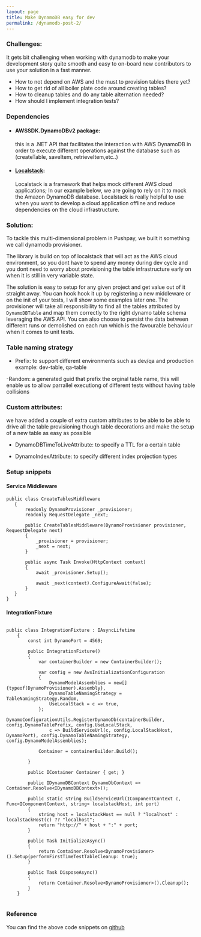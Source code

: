 ```yaml
---
layout: page
title: Make DynamoDB easy for dev
permalink: /dynamodb-post-2/
---
```


### Challenges:

It gets bit challenging when working with dynamodb to make your development story quite smooth and easy to on-board new contributors to use your solution in a fast manner.
- How to not depend on AWS and the must to provision tables there yet?
- How to get rid of all boiler plate code around creating tables?
- How to cleanup tables and do any table alternation needed?
- How should I implement integration tests?


### Dependencies

- #### AWSSDK.DynamoDBv2 package:
  this is a .NET API that facilitates the interaction with AWS DynamoDB in order to execute different operations against the database such as (createTable, saveItem, retrieveItem,etc..)

- #### [Localstack](https://github.com/localstack/localstack): 
  Localstack is a framework that helps mock different AWS cloud applications; In our example below, we are going to rely on it to mock the Amazon DynamoDB database.
  Localstack is really helpful to use when you want to develop a cloud application offline and reduce dependencies on the cloud infrastructure. 


### Solution:

To tackle this multi-dimensional problem in Pushpay, we built it something we call dynamodb provisioner.

The library is build on top of localstack that will act as the AWS cloud environment, so you dont have to spend any money 
during dev cycle and you dont need to worry about provisioning the table infrastructure early on when it is still in very variable state.


The solution is easy to setup for any given project and get value out of it straight away. You can hook hook it up by registering 
a new middleware or on the init of your tests, I will show some examples later one.
The provisioner will take all responsibility to find all the tables attributed by `DynamoDBTable` and map them correctly to the right dynamo table schema leveraging the AWS API.
You can also choose to persist the data between different runs or demolished on each run which is the favourable behaviour when it comes to unit tests.


### Table naming strategy

- Prefix: to support different environments such as dev/qa and production example:
dev-table, qa-table


-Random: a generated guid that prefix the orginal table name, this will enable us to allow parrallel executiong of different tests
without having table collisions


### Custom attributes:

we have added a couple of extra custom attributes to be able to be able to drive all the table provisioning though table decorations
and make the setup of a new table as easy as possible

- DynamoDBTimeToLiveAttribute: to specify a TTL for a certain table

- DynamoIndexAttribute: to specify different index projection types



### Setup snippets


 #### Service Middleware

 ```
public class CreateTablesMiddleware
    {
        readonly DynamoProvisioner _provisioner;
        readonly RequestDelegate _next;

        public CreateTablesMiddleware(DynamoProvisioner provisioner, RequestDelegate next)
        {
            _provisioner = provisioner;
            _next = next;
        }

        public async Task Invoke(HttpContext context)
        {
            await _provisioner.Setup();

            await _next(context).ConfigureAwait(false);
        }
    }
}

  ```


#### IntegrationFixture


```

public class IntegrationFixture : IAsyncLifetime
    {
        const int DynamoPort = 4569;

        public IntegrationFixture()
        {
            var containerBuilder = new ContainerBuilder();

            var config = new AwsInitializationConfiguration
            {
                DynamoModelAssemblies = new[] {typeof(DynamoProvisioner).Assembly},
                DynamoTableNamingStrategy = TableNamingStrategy.Random,
                UseLocalStack = c => true,
            };
            DynamoConfigurationUtils.RegisterDynamoDb(containerBuilder, config.DynamoTablePrefix, config.UseLocalStack,
                c => BuildServiceUrl(c, config.LocalStackHost, DynamoPort), config.DynamoTableNamingStrategy, config.DynamoModelAssemblies);
            
            Container = containerBuilder.Build();

        }

        public IContainer Container { get; }

        public IDynamoDBContext DynamoDbContext => Container.Resolve<IDynamoDBContext>();

        public static string BuildServiceUrl(IComponentContext c, Func<IComponentContext, string> localstackHost, int port)
        {
            string host = localstackHost == null ? "localhost" : localstackHost(c) ?? "localhost";
            return "http://" + host + ":" + port;
        }

        public Task InitializeAsync()
        {
            return Container.Resolve<DynamoProvisioner>().Setup(performFirstTimeTestTableCleanup: true);
        }

        public Task DisposeAsync()
        {
            return Container.Resolve<DynamoProvisioner>().Cleanup();
        }
    }


```

### Reference
You can find the above code snippets on [github](https://github.com/hzawawi/DynamoProvisioner)